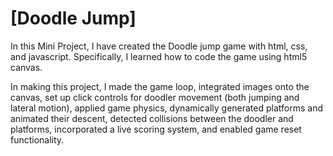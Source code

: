 # [Doodle Jump]

In this Mini Project, I have created the Doodle jump game with html, css, and javascript. Specifically, I learned how to code the game using html5 canvas.

In making this project, I made the game loop, integrated images onto the canvas, set up click controls for doodler movement (both jumping and lateral motion), applied game physics, dynamically generated platforms and animated their descent, detected collisions between the doodler and platforms,  incorporated a live scoring system, and enabled game reset functionality.
